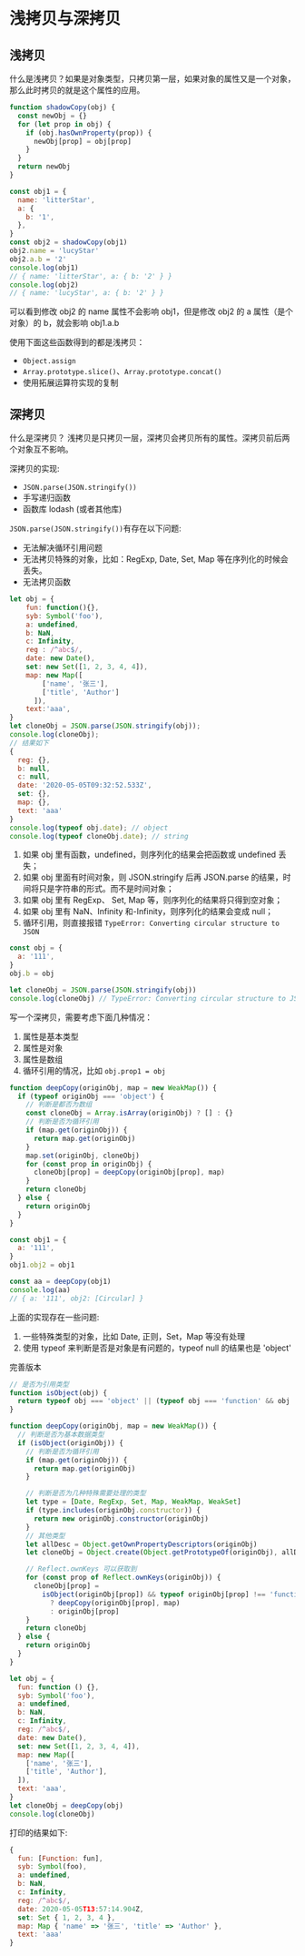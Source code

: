 # 浅拷贝与深拷贝

## 浅拷贝

什么是浅拷贝？如果是对象类型，只拷贝第一层，如果对象的属性又是一个对象，那么此时拷贝的就是这个属性的应用。

```js
function shadowCopy(obj) {
  const newObj = {}
  for (let prop in obj) {
    if (obj.hasOwnProperty(prop)) {
      newObj[prop] = obj[prop]
    }
  }
  return newObj
}

const obj1 = {
  name: 'litterStar',
  a: {
    b: '1',
  },
}
const obj2 = shadowCopy(obj1)
obj2.name = 'lucyStar'
obj2.a.b = '2'
console.log(obj1)
// { name: 'litterStar', a: { b: '2' } }
console.log(obj2)
// { name: 'lucyStar', a: { b: '2' } }
```

可以看到修改 obj2 的 name 属性不会影响 obj1，但是修改 obj2 的 a 属性（是个对象）的 b，就会影响 obj1.a.b

使用下面这些函数得到的都是浅拷贝：

- `Object.assign`
- `Array.prototype.slice()`、`Array.prototype.concat()`
- 使用拓展运算符实现的复制

## 深拷贝

什么是深拷贝？ 浅拷贝是只拷贝一层，深拷贝会拷贝所有的属性。深拷贝前后两个对象互不影响。

深拷贝的实现:

- `JSON.parse(JSON.stringify())`
- 手写递归函数
- 函数库 lodash (或者其他库)

`JSON.parse(JSON.stringify())`有存在以下问题:

- 无法解决循环引用问题
- 无法拷贝特殊的对象，比如：RegExp, Date, Set, Map 等在序列化的时候会丢失。
- 无法拷贝函数

```js
let obj = {
    fun: function(){},
    syb: Symbol('foo'),
    a: undefined,
    b: NaN,
    c: Infinity,
    reg : /^abc$/,
    date: new Date(),
    set: new Set([1, 2, 3, 4, 4]),
    map: new Map([
        ['name', '张三'],
        ['title', 'Author']
      ]),
    text:'aaa',
}
let cloneObj = JSON.parse(JSON.stringify(obj));
console.log(cloneObj);
// 结果如下
{
  reg: {},
  b: null,
  c: null,
  date: '2020-05-05T09:32:52.533Z',
  set: {},
  map: {},
  text: 'aaa'
}
console.log(typeof obj.date); // object
console.log(typeof cloneObj.date); // string
```

1. 如果 obj 里有函数，undefined，则序列化的结果会把函数或 undefined 丢失；
2. 如果 obj 里面有时间对象，则 JSON.stringify 后再 JSON.parse 的结果，时间将只是字符串的形式。而不是时间对象；
3. 如果 obj 里有 RegExp、 Set, Map 等，则序列化的结果将只得到空对象；
4. 如果 obj 里有 NaN、Infinity 和-Infinity，则序列化的结果会变成 null；
5. 循环引用，则直接报错 `TypeError: Converting circular structure to JSON`

```js
const obj = {
  a: '111',
}
obj.b = obj

let cloneObj = JSON.parse(JSON.stringify(obj))
console.log(cloneObj) // TypeError: Converting circular structure to JSON
```

写一个深拷贝，需要考虑下面几种情况：

1. 属性是基本类型
2. 属性是对象
3. 属性是数组
4. 循环引用的情况，比如 `obj.prop1 = obj`

```js
function deepCopy(originObj, map = new WeakMap()) {
  if (typeof originObj === 'object') {
    // 判断是都否为数组
    const cloneObj = Array.isArray(originObj) ? [] : {}
    // 判断是否为循环引用
    if (map.get(originObj)) {
      return map.get(originObj)
    }
    map.set(originObj, cloneObj)
    for (const prop in originObj) {
      cloneObj[prop] = deepCopy(originObj[prop], map)
    }
    return cloneObj
  } else {
    return originObj
  }
}

const obj1 = {
  a: '111',
}
obj1.obj2 = obj1

const aa = deepCopy(obj1)
console.log(aa)
// { a: '111', obj2: [Circular] }
```

上面的实现存在一些问题:

1. 一些特殊类型的对象，比如 Date, 正则，Set，Map 等没有处理
2. 使用 typeof 来判断是否是对象是有问题的，typeof null 的结果也是 'object'

完善版本

```js
// 是否为引用类型
function isObject(obj) {
  return typeof obj === 'object' || (typeof obj === 'function' && obj !== null)
}

function deepCopy(originObj, map = new WeakMap()) {
  // 判断是否为基本数据类型
  if (isObject(originObj)) {
    // 判断是否为循环引用
    if (map.get(originObj)) {
      return map.get(originObj)
    }

    // 判断是否为几种特殊需要处理的类型
    let type = [Date, RegExp, Set, Map, WeakMap, WeakSet]
    if (type.includes(originObj.constructor)) {
      return new originObj.constructor(originObj)
    }
    // 其他类型
    let allDesc = Object.getOwnPropertyDescriptors(originObj)
    let cloneObj = Object.create(Object.getPrototypeOf(originObj), allDesc)

    // Reflect.ownKeys 可以获取到
    for (const prop of Reflect.ownKeys(originObj)) {
      cloneObj[prop] =
        isObject(originObj[prop]) && typeof originObj[prop] !== 'function'
          ? deepCopy(originObj[prop], map)
          : originObj[prop]
    }
    return cloneObj
  } else {
    return originObj
  }
}

let obj = {
  fun: function () {},
  syb: Symbol('foo'),
  a: undefined,
  b: NaN,
  c: Infinity,
  reg: /^abc$/,
  date: new Date(),
  set: new Set([1, 2, 3, 4, 4]),
  map: new Map([
    ['name', '张三'],
    ['title', 'Author'],
  ]),
  text: 'aaa',
}
let cloneObj = deepCopy(obj)
console.log(cloneObj)
```

打印的结果如下:

```js
{
  fun: [Function: fun],
  syb: Symbol(foo),
  a: undefined,
  b: NaN,
  c: Infinity,
  reg: /^abc$/,
  date: 2020-05-05T13:57:14.904Z,
  set: Set { 1, 2, 3, 4 },
  map: Map { 'name' => '张三', 'title' => 'Author' },
  text: 'aaa'
}
```

